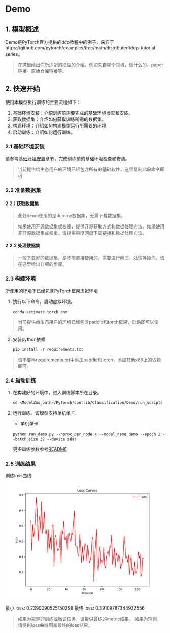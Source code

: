 
# Demo
## 1. 模型概述
Demo是PyTorch官方提供的ddp教程中的例子，来自于https://github.com/pytorch/examples/tree/main/distributed/ddp-tutorial-series。
> 在这里给出你所适配的模型的介绍。例如来自哪个领域，做什么的，paper链接，原始仓库链接等。

## 2. 快速开始
使用本模型执行训练的主要流程如下：
1. 基础环境安装：介绍训练前需要完成的基础环境检查和安装。
2. 获取数据集：介绍如何获取训练所需的数据集。
3. 构建环境：介绍如何构建模型运行所需要的环境
4. 启动训练：介绍如何运行训练。

### 2.1 基础环境安装

请参考[基础环境安装](../../../../doc/Environment.md)章节，完成训练前的基础环境检查和安装。
> 当前提供给生态用户的环境已经包含所有的基础软件，这里复制此段命令即可

### 2.2 准备数据集
#### 2.2.1 获取数据集
> 此处demo使用的是dummy数据集，无需下载数据集。

> 如果使用开源数据集或权重，提供开源获取方式和数据处理方法。如果使用非开源数据集或权重，请提供百度网盘下载链接和数据处理方法。

#### 2.2.2 处理数据集
> 一般下载好的数据集，是不能直接使用的，需要进行解压，处理等操作。请在这里给出详细的步骤。


### 2.3 构建环境

所使用的环境下已经包含PyTorch框架虚拟环境
1. 执行以下命令，启动虚拟环境。
    ```
    conda activate torch_env
    ```

>  当前提供给生态用户的环境已经包含paddle和torch框架，启动即可以使用。
2. 安装python依赖
    ```
    pip install -r requirements.txt
    ```
> 请不要再requirements.txt中添加paddle和torch，添加其他x86上的依赖即可。
### 2.4 启动训练
1. 在构建好的环境中，进入训练脚本所在目录。
    ```
    cd <ModelZoo_path>/PyTorch/contrib/Classification/Demo/run_scripts
    ```

2. 运行训练。该模型支持单机单卡.

    -  单机单卡
    ```
   python run_demo.py --nproc_per_node 4 --model_name demo --epoch 2 --batch_size 32 --device sdaa
    ```

    更多训练参数参考[README](run_scripts/README.md)

### 2.5 训练结果
训练loss曲线: 
![训练loss曲线](./tools/loss_curves.png)

最小 loss: 0.2390090525150299
最终 loss: 0.39109787344932556

> 如果为完整的训练或微调任务，请提供最终的metric结果。
> 如果为短训，请提供loss曲线图和最终的loss结果。